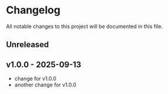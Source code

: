 # Changelog

All notable changes to this project will be documented in this file.

## Unreleased

## v1.0.0 - 2025-09-13

- change for v1.0.0
- another change for v1.0.0